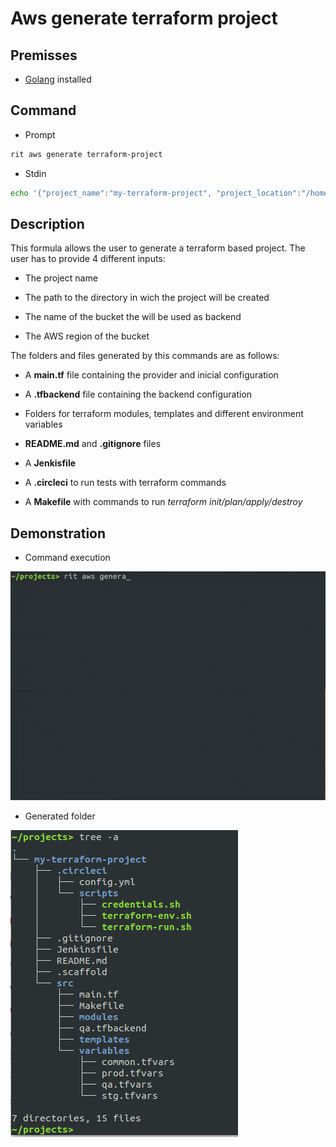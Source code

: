 <!-- markdownlint-disable-file MD013 -->
<!-- markdownlint-disable-file MD033 -->

# Aws generate terraform project

## Premisses

- [Golang](https://golang.org/doc/install) installed

## Command

- Prompt

```bash
rit aws generate terraform-project
```

- Stdin

```bash
echo '{"project_name":"my-terraform-project", "project_location":"/home/user/projects", "bucket_name":"my-aws-bucket", "bucket_region":"us-east-1"}' | rit aws generate terraform-project --stdin
```

## Description

This formula allows the user to generate a terraform based project. The user has to provide 4 different inputs:

- The project name

- The path to the directory in wich the project will be created

- The name of the bucket the will be used as backend

- The AWS region of the bucket

The folders and files generated by this commands are as follows:

- A **main.tf** file containing the provider and inicial configuration

- A **.tfbackend** file containing the backend configuration

- Folders for terraform modules, templates and different environment variables

- **README.md** and **.gitignore** files

- A **Jenkisfile**

- A **.circleci** to run tests with terraform commands

- A **Makefile** with commands to run _terraform init/plan/apply/destroy_

## Demonstration

- Command execution

<img src="https://github.com/ZupIT/ritchie-formulas/raw/master/aws/generate/terraform-project/demo.gif">

- Generated folder

<img src="https://github.com/ZupIT/ritchie-formulas/raw/master/aws/generate/terraform-project/tree-image.png">
